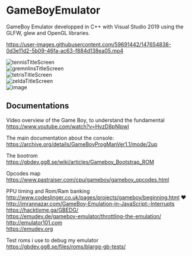 # GameBoyEmulator

GameBoy Emulator developped in C++ with Visual Studio 2019 using the GLFW, glew and OpenGL libraries.

https://user-images.githubusercontent.com/59691442/147654838-0d3e11d2-5b09-46fa-ac63-f884d138ea05.mp4

![tennisTitleScreen](https://user-images.githubusercontent.com/59691442/148459340-a72af81c-5390-482e-baff-a0cccd6a2c8b.png)  
![gremnlinsTitleScreen](https://user-images.githubusercontent.com/59691442/148459338-8342433c-7323-4481-8dc4-1bc7a3f4b58a.png)  
![tetrisTitleScreen](https://user-images.githubusercontent.com/59691442/148459342-d5d14584-cf54-42a2-a39d-dbbb0f0963e7.png)  
![zeldaTitleScreen](https://user-images.githubusercontent.com/59691442/148459344-a1933191-6d57-47ec-8dee-be6eb2c36914.png)  
![image](https://user-images.githubusercontent.com/59691442/148947504-4a674c0a-3124-46d5-a6db-6c58ae3aef72.png)


## Documentations  

Video overview of the Game Boy, to understand the fundamental  
<https://www.youtube.com/watch?v=HyzD8pNlpwI>  

The main documentation about the console:  
<https://archive.org/details/GameBoyProgManVer1.1/mode/2up>  

The bootrom  
<https://gbdev.gg8.se/wiki/articles/Gameboy_Bootstrap_ROM>  

Opcodes map  
<https://www.pastraiser.com/cpu/gameboy/gameboy_opcodes.html>  

PPU timing and Rom/Ram banking  
<http://www.codeslinger.co.uk/pages/projects/gameboy/beginning.html>  ❤️  
<http://imrannazar.com/GameBoy-Emulation-in-JavaScript:-Interrupts>  
<https://hacktixme.ga/GBEDG/>  
<https://emudev.de/gameboy-emulator/throttling-the-emulation/>  
<http://emulator101.com>  
<https://emudev.org>  

Test roms i use to debug my emulator  
<https://gbdev.gg8.se/files/roms/blargg-gb-tests/>  
